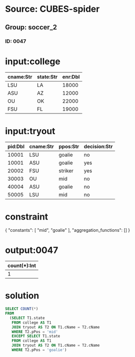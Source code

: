 # Source: CUBES-spider
## Group: soccer_2
### ID: 0047

# input:college

| cname:Str | state:Str | enr:Dbl |
|---|---|---|
| LSU | LA | 18000 |
| ASU | AZ | 12000 |
| OU | OK | 22000 |
| FSU | FL | 19000 |

# input:tryout

| pid:Dbl | cname:Str | ppos:Str | decision:Str |
|---|---|---|---|
| 10001 | LSU | goalie | no |
| 10001 | ASU | goalie | yes |
| 20002 | FSU | striker | yes |
| 30003 | OU | mid | no |
| 40004 | ASU | goalie | no |
| 50005 | LSU | mid | no |

# constraint

{
  "constants": [
    "mid",
    "goalie"
  ],
  "aggregation_functions": []
}

# output:0047

| count(*):Int |
|---|
| 1 |

# solution

```sql
SELECT COUNT(*)
FROM
  (SELECT T1.state
   FROM college AS T1
   JOIN tryout AS T2 ON T1.cName = T2.cName
   WHERE T2.pPos = 'mid'
   EXCEPT SELECT T1.state
   FROM college AS T1
   JOIN tryout AS T2 ON T1.cName = T2.cName
   WHERE T2.pPos = 'goalie')
```
